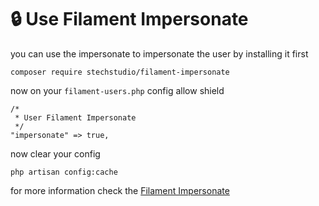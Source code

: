 # 🔒 Use Filament Impersonate

you can use the impersonate to impersonate the user by installing it first

```
composer require stechstudio/filament-impersonate
```

now on your `filament-users.php` config allow shield

```
/*
 * User Filament Impersonate
 */
"impersonate" => true,
```

now clear your config

```
php artisan config:cache
```

for more information check the [Filament Impersonate](https://github.com/stechstudio/filament-impersonate)

